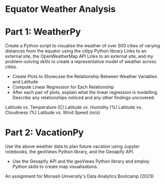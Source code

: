 # Equator Weather Analysis

# Part 1: WeatherPy
Create a Python script to visualise the weather of over 500 cities of varying distances from the equator using the citipy Python library Links to an external site, the OpenWeatherMap API Links to an external site, and my problem-solving skills to create a representative model of weather across cities.

- Create Plots to Showcase the Relationship Between Weather Variables and Latitude
- Compute Linear Regression for Each Relationship
- After each pair of plots, explain what the linear regression is modelling. Describe any relationships noticed and any other findings uncovered.

Latitude vs. Temperature (C)
Latitude vs. Humidity (%) 
Latitude vs. Cloudiness (%) 
Latitude vs. Wind Speed (m/s)

# Part 2: VacationPy
Use the above weather data to plan future vacation using Jupyter notebooks, the geoViews Python library, and the Geoapify API.

- Use the Geoapify API and the geoViews Python library and employ Python skills to create map visualisations.

An assignment for Monash University's Data Analytics Bootcamp (2023)
